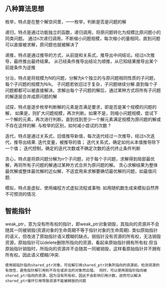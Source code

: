 
## 八种算法思想

枚举，特点是在整个解空间里，一一枚举，判断是否是问题的解

递归，特点是通过功能独立的函数，递归调用，将原问题转化为规模比原问题小的同类问题。
    通过n次递归调用，不断缩小问题规模，每次缩小的量相同，直到问题可以直接被求解，原问题也就被解决了

递推，特点是通过推导的方式，从前提和关系式，推导出中间结论。经过n次推导，最终推出最终结果。
    从已经条件推导出结论为顺推，从已知结果推导出某个前提条件为逆推

分治，特点是将规模为N的问题，分解为k个独立的与原问题相同性质的子问题，每个子问题的规模为N/k。
    子问题若依旧过于复杂，子问题继续分解.直到每个子问题都都可以被直接解决。求解出每个子问题的解后，通过某种方式将所有子问题的解逐层合并成原问题的解

试探，特点是逐步枚举判断解的元素是否满足要求，即是否是某个规模的问题的解，
    如果是，则扩大问题规模，再次判断。如果不是，则缩小问题规模，尝试下一个解的元素，再次进行判断。直到找到至少一个解元素满足规模为原问题的解或不存在这样的解. 与枚举的区别，如何减小尝试的次数 ?

迭代，特点是通过关系式，旧值推导新值，每次迭代经过一次推导，经过n次迭代，推导出结果.
    迭代变量，被推导的值； 迭代关系式，确定如何从本值推导除下一个值； 迭代控制，确定的迭代次数或不确定次数的迭代终止条件判断

贪心，特点是将原问题分解为n个子问题，对于每个子问题，求解得到局部最优解，再将所有子问题的解通过某种方式合并为原问题的解。
    贪心求解结果为整体最优解或整体最优解的近似解，不适宜用来求解要确切最优解的问题，如最值问题.

模拟，特点是虚拟，使用编程方式虚拟流程或事物. 如用随机数生成来模拟自然界不可预测的情况.


## 智能指针

weak_ptr，意为没有所有权的指针，即weak_ptr对象销毁，其指向的资源并不会随其一同被销毁(资源对象的生命周期不等于指针对象的生命周期).
    类似原始指针的语义，但改进了原始指针语义模糊的缺点。弱指针没有资源的所有权，无法销毁资源，原始指针可以delete删除所指向的资源，看起来原始指针拥有所有权.但当原始指针销毁时，所指向的资源并不会随其一同被销毁，这样看原始指针并不拥有所有权。因此语义模糊/冲突.

    使用弱指针指向shared_ptr对象，可在解引用shared_ptr对象所指向的资源前，检测资源的有效性，避免指针解引用到不存在或非法的对象而出错。 同时，可以使用弱指针指向被shared_ptr指向的资源，因为没有所有权，因此不会影响引用计数，进而可以解决shared_ptr循环引用导致资源不能被释放的问题


